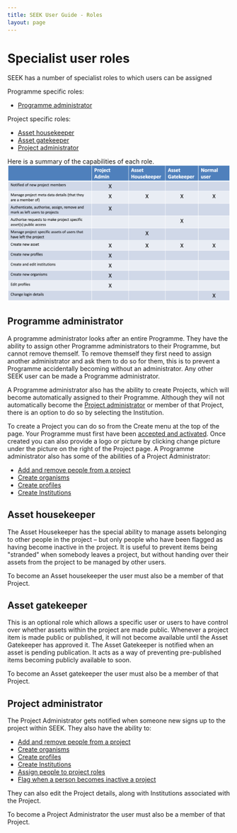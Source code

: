 ```yaml
---
title: SEEK User Guide - Roles
layout: page
---
```



# Specialist user roles
SEEK has a number of specialist roles to which users can be assigned 

Programme specific roles:

* [Programme administrator](#programme-administrator)

Project specific roles:

* [Asset housekeeper](#asset-housekeeper)
* [Asset gatekeeper](#asset-gatekeeper)
* [Project administrator](#project-administrator)

Here is a summary of the capabilities of each role.
![Roles 1](/images/user-guide/roles_1.png)

## Programme administrator

A programme administrator looks after an entire Programme. They have the ability to assign other Programme administrators to their Programme, but cannot remove themself. To remove themself they first need to assign another administrator and ask them to do so for them, this is to prevent a Programme accidentally becoming without an administrator.
Any other SEEK user can be made a Programme administrator.

A Programme administrator also has the ability to create Projects, which will become automatically assigned to their Programme. Although they will not automatically become the [Project administrator](roles.html#project-administrator) or member of that Project, there is an option to do so by selecting the Institution.

To create a Project you can do so from the Create menu at the top of the page. Your Programme must first have been [accepted and activated](programme-creation-and-management.html#creating-a-programme).
Once created you can also provide a logo or picture by clicking change picture under the picture on the right of the Project page.
A Programme administrator also has some of the abilities of a Project Administrator:

* [Add and remove people from a project](administer-project-members.html#add-and-remove-people-from-a-project)
* [Create organisms](adding-admin-items.html#creating-organisms)
* [Create profiles](adding-admin-items.html#creating-profiles)
* [Create Institutions](adding-admin-items.html#creating-institutions)

## Asset housekeeper
The Asset Housekeeper has the special ability to manage assets belonging to other people in the project – but only people who have been flagged as having become inactive in the project. It is useful to prevent items being "stranded" when somebody leaves a project, but without handing over their assets from the project to be managed by other users.

To become an Asset housekeeper the user must also be a member of that Project.

## Asset gatekeeper
This is an optional role which allows a specific user or users to have control over whether assets within the project are made public. Whenever a project item is made public or published, it will not become available until the Asset Gatekeeper has approved it. The Asset Gatekeeper is notified when an asset is pending publication. It acts as a way of preventing pre-published items becoming publicly available to soon.

To become an Asset gatekeeper the user must also be a member of that Project.

## Project administrator
The Project Administrator gets notified when someone new signs up to the project within SEEK. They also have the ability to:

* [Add and remove people from a project](administer-project-members.html#add-and-remove-people-from-a-project)
* [Create organisms](adding-admin-items.html#creating-organisms)
* [Create profiles](adding-admin-items.html#creating-profiles)
* [Create Institutions](adding-admin-items.html#creating-institutions)
* [Assign people to project roles](administer-project-members.html#assign-people-to-project-roles)
* [Flag when a person becomes inactive a project](administer-project-members.html#flag-when-a-person-becomes-inactive-in-a-project)

They can also edit the Project details, along with Institutions associated with the Project.

To become a Project Administrator the user must also be a member of that Project.




